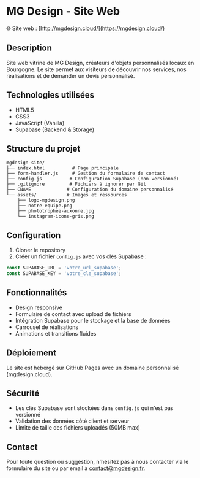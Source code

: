 # MG Design - Site Web

🌐 Site web : [http://mgdesign.cloud/](https://mgdesign.cloud/)

## Description
Site web vitrine de MG Design, créateurs d'objets personnalisés locaux en Bourgogne. Le site permet aux visiteurs de découvrir nos services, nos réalisations et de demander un devis personnalisé.

## Technologies utilisées
- HTML5
- CSS3
- JavaScript (Vanilla)
- Supabase (Backend & Storage)

## Structure du projet
```
mgdesign-site/
├── index.html          # Page principale
├── form-handler.js     # Gestion du formulaire de contact
├── config.js          # Configuration Supabase (non versionné)
├── .gitignore         # Fichiers à ignorer par Git
├── CNAME             # Configuration du domaine personnalisé
└── assets/           # Images et ressources
    ├── logo-mgdesign.png
    ├── notre-equipe.png
    ├── phototrophee-auxonne.jpg
    └── instagram-icone-gris.png
```

## Configuration
1. Cloner le repository
2. Créer un fichier `config.js` avec vos clés Supabase :
```javascript
const SUPABASE_URL = 'votre_url_supabase';
const SUPABASE_KEY = 'votre_cle_supabase';
```

## Fonctionnalités
- Design responsive
- Formulaire de contact avec upload de fichiers
- Intégration Supabase pour le stockage et la base de données
- Carrousel de réalisations
- Animations et transitions fluides

## Déploiement
Le site est hébergé sur GitHub Pages avec un domaine personnalisé (mgdesign.cloud).

## Sécurité
- Les clés Supabase sont stockées dans `config.js` qui n'est pas versionné
- Validation des données côté client et serveur
- Limite de taille des fichiers uploadés (50MB max)

## Contact
Pour toute question ou suggestion, n'hésitez pas à nous contacter via le formulaire du site ou par email à contact@mgdesign.fr. 
